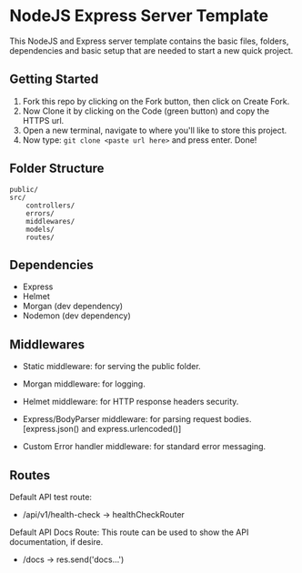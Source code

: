 # NodeJS Express Server Template

This NodeJS and Express server template contains the basic files, folders, dependencies and basic setup that are needed to start a new quick project.

## Getting Started

 1. Fork this repo by clicking on the Fork button, then click on Create Fork.
 2. Now Clone it by clicking on the Code (green button) and copy the HTTPS url.
 3. Open a new terminal, navigate to where you'll like to store this project.
 4. Now type: `git clone <paste url here>` and press enter. Done! 

## Folder Structure

    public/
    src/
        controllers/
        errors/
        middlewares/
        models/
        routes/

## Dependencies

 - Express
 - Helmet
 - Morgan (dev dependency)
 - Nodemon (dev dependency)

## Middlewares

 - Static middleware: for serving the public folder.

 - Morgan middleware: for logging.

 - Helmet middleware: for HTTP response headers security.

 - Express/BodyParser middleware: for parsing request bodies.
   [express.json() and express.urlencoded()]

 - Custom Error handler middleware: for standard error messaging.

## Routes

Default API test route:
 - /api/v1/health-check -> healthCheckRouter

Default API Docs Route:
This route can be used to show the API documentation, if desire.

 - /docs -> res.send('docs...')

